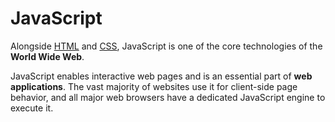 # JavaScript

Alongside [HTML](/wiki/HTML) and [CSS](/wiki/css), JavaScript is one of the core technologies of the **World Wide Web**.

JavaScript enables interactive web pages and is an essential part of **web applications**.
The vast majority of websites use it for client-side page behavior, and all major web browsers have a dedicated JavaScript engine to execute it.
